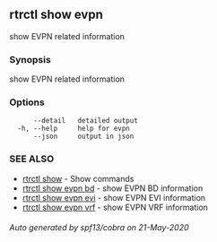 ## rtrctl show evpn

show EVPN related information

### Synopsis


show EVPN related information

### Options

```
      --detail   detailed output
  -h, --help     help for evpn
      --json     output in json
```

### SEE ALSO
* [rtrctl show](rtrctl_show.md)	 - Show commands
* [rtrctl show evpn bd](rtrctl_show_evpn_bd.md)	 - show EVPN BD information
* [rtrctl show evpn evi](rtrctl_show_evpn_evi.md)	 - show EVPN EVI information
* [rtrctl show evpn vrf](rtrctl_show_evpn_vrf.md)	 - show EVPN VRF information

###### Auto generated by spf13/cobra on 21-May-2020
